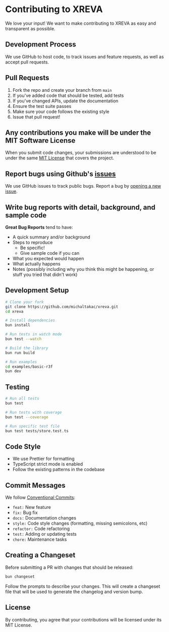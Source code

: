 # Contributing to XREVA

We love your input! We want to make contributing to XREVA as easy and transparent as possible.

## Development Process

We use GitHub to host code, to track issues and feature requests, as well as accept pull requests.

## Pull Requests

1. Fork the repo and create your branch from `main`
2. If you've added code that should be tested, add tests
3. If you've changed APIs, update the documentation
4. Ensure the test suite passes
5. Make sure your code follows the existing style
6. Issue that pull request!

## Any contributions you make will be under the MIT Software License

When you submit code changes, your submissions are understood to be under the same [MIT License](LICENSE) that covers the project.

## Report bugs using Github's [issues](https://github.com/michaltakac/xreva/issues)

We use GitHub issues to track public bugs. Report a bug by [opening a new issue](https://github.com/michaltakac/xreva/issues/new).

## Write bug reports with detail, background, and sample code

**Great Bug Reports** tend to have:

- A quick summary and/or background
- Steps to reproduce
  - Be specific!
  - Give sample code if you can
- What you expected would happen
- What actually happens
- Notes (possibly including why you think this might be happening, or stuff you tried that didn't work)

## Development Setup

```bash
# Clone your fork
git clone https://github.com/michaltakac/xreva.git
cd xreva

# Install dependencies
bun install

# Run tests in watch mode
bun test --watch

# Build the library
bun run build

# Run examples
cd examples/basic-r3f
bun dev
```

## Testing

```bash
# Run all tests
bun test

# Run tests with coverage
bun test --coverage

# Run specific test file
bun test tests/store.test.ts
```

## Code Style

- We use Prettier for formatting
- TypeScript strict mode is enabled
- Follow the existing patterns in the codebase

## Commit Messages

We follow [Conventional Commits](https://www.conventionalcommits.org/):

- `feat:` New feature
- `fix:` Bug fix
- `docs:` Documentation changes
- `style:` Code style changes (formatting, missing semicolons, etc)
- `refactor:` Code refactoring
- `test:` Adding or updating tests
- `chore:` Maintenance tasks

## Creating a Changeset

Before submitting a PR with changes that should be released:

```bash
bun changeset
```

Follow the prompts to describe your changes. This will create a changeset file that will be used to generate the changelog and version bump.

## License

By contributing, you agree that your contributions will be licensed under its MIT License.